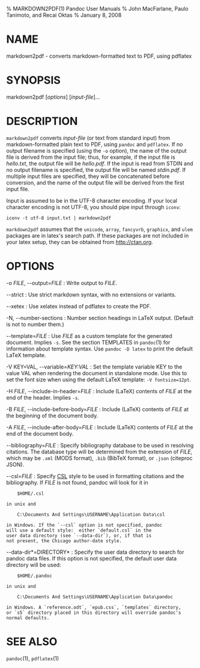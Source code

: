 % MARKDOWN2PDF(1) Pandoc User Manuals
% John MacFarlane, Paulo Tanimoto, and Recai Oktas
% January 8, 2008

# NAME

markdown2pdf - converts markdown-formatted text to PDF, using pdflatex 

# SYNOPSIS

markdown2pdf [*options*] [*input-file*]...

# DESCRIPTION

`markdown2pdf` converts *input-file* (or text from standard 
input) from markdown-formatted plain text to PDF, using `pandoc`
and `pdflatex`. If no output filename is specified (using the `-o`
option), the name of the output file is derived from the input file;
thus, for example, if the input file is *hello.txt*, the output file
will be *hello.pdf*. If the input is read from STDIN and no output
filename is specified, the output file will be named *stdin.pdf*. If
multiple input files are specified, they will be concatenated before
conversion, and the name of the output file will be derived from the
first input file.

Input is assumed to be in the UTF-8 character encoding.  If your
local character encoding is not UTF-8, you should pipe input
through `iconv`:

    iconv -t utf-8 input.txt | markdown2pdf

`markdown2pdf` assumes that the `unicode`, `array`, `fancyvrb`,
`graphicx`, and `ulem` packages are in latex's search path. If these
packages are not included in your latex setup, they can be obtained from
<http://ctan.org>.

# OPTIONS

-o *FILE*, \--output=*FILE*
:   Write output to *FILE*.

\--strict
:   Use strict markdown syntax, with no extensions or variants.

\--xetex
:   Use xelatex instead of pdflatex to create the PDF.

-N, \--number-sections
:   Number section headings in LaTeX output.  (Default is not to number them.)

\--template=*FILE*
:   Use *FILE* as a custom template for the generated document. Implies
    `-s`. See the section TEMPLATES in `pandoc`(1) for information about
    template syntax.  Use `pandoc -D latex` to print the default LaTeX
    template.

-V KEY=VAL, \--variable=*KEY:VAL*
:   Set the template variable KEY to the value VAL when rendering the
    document in standalone mode.  Use this to set the font size when
    using the default LaTeX template: `-V fontsize=12pt`.

-H *FILE*, \--include-in-header=*FILE*
:   Include (LaTeX) contents of *FILE* at the end of the header.  Implies
    `-s`.

-B *FILE*, \--include-before-body=*FILE*
:   Include (LaTeX) contents of *FILE* at the beginning of the document body.

-A *FILE*, \--include-after-body=*FILE*
:   Include (LaTeX) contents of *FILE* at the end of the document body.

\--bibliography=*FILE*
:   Specify bibliography database to be used in resolving
    citations. The database type will be determined from the
    extension of *FILE*, which may be `.xml` (MODS format),
    `.bib` (BibTeX format), or `.json` (citeproc JSON).

\--csl=*FILE*
:   Specify [CSL] style to be used in formatting citations and
    the bibliography. If *FILE* is not found, pandoc will look
    for it in

        $HOME/.csl

    in unix and

        C:\Documents And Settings\USERNAME\Application Data\csl

    in Windows. If the `--csl` option is not specified, pandoc
    will use a default style:  either `default.csl` in the
    user data directory (see `--data-dir`), or, if that is
    not present, the Chicago author-date style.

\--data-dir*=DIRECTORY*
:   Specify the user data directory to search for pandoc data files.
    If this option is not specified, the default user data directory
    will be used:

        $HOME/.pandoc

    in unix and

        C:\Documents And Settings\USERNAME\Application Data\pandoc

    in Windows. A `reference.odt`, `epub.css`, `templates` directory,
    or `s5` directory placed in this directory will override pandoc's
    normal defaults.

# SEE ALSO

`pandoc`(1), `pdflatex`(1)

[CSL]: CitationStyles.org

